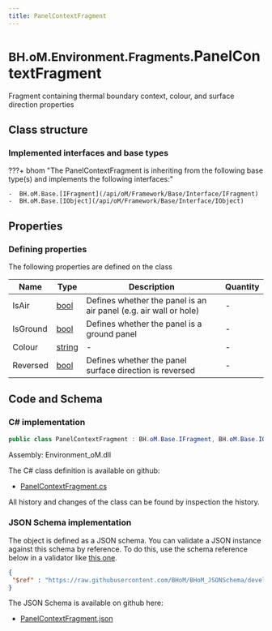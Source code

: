 ```yaml
---
title: PanelContextFragment
---
```


# <small>BH.oM.Environment.Fragments.</small>**PanelContextFragment**

Fragment containing thermal boundary context, colour, and surface direction properties

## Class structure

### Implemented interfaces and base types

???+ bhom "The PanelContextFragment is inheriting from the following base type(s) and implements the following interfaces:"

    -  BH.oM.Base.[IFragment](/api/oM/Framework/Base/Interface/IFragment)
    -  BH.oM.Base.[IObject](/api/oM/Framework/Base/Interface/IObject)


## Properties



### Defining properties

The following properties are defined on the class

| Name             | Type             | Description      | Quantity         |
|------------------|------------------|------------------|------------------|
| IsAir | [bool](https://learn.microsoft.com/en-us/dotnet/api/System.Boolean?view=netstandard-2.0) | Defines whether the panel is an air panel (e.g. air wall or hole) | - |
| IsGround | [bool](https://learn.microsoft.com/en-us/dotnet/api/System.Boolean?view=netstandard-2.0) | Defines whether the panel is a ground panel | - |
| Colour | [string](https://learn.microsoft.com/en-us/dotnet/api/System.String?view=netstandard-2.0) | - | - |
| Reversed | [bool](https://learn.microsoft.com/en-us/dotnet/api/System.Boolean?view=netstandard-2.0) | Defines whether the panel surface direction is reversed | - |


## Code and Schema

### C# implementation

``` C# title="C#"
public class PanelContextFragment : BH.oM.Base.IFragment, BH.oM.Base.IObject
```

Assembly: Environment_oM.dll

The C# class definition is available on github:

- [PanelContextFragment.cs](https://github.com/BHoM/BHoM/blob/develop/Environment_oM/Fragments\PanelContextFragment.cs)

All history and changes of the class can be found by inspection the history.
### JSON Schema implementation

The object is defined as a JSON schema. You can validate a JSON instance against this schema by reference. To do this, use the schema reference below in a validator like [this one](https://www.jsonschemavalidator.net/).

``` json title="JSON Schema"
{
 "$ref" : "https://raw.githubusercontent.com/BHoM/BHoM_JSONSchema/develop/Environment_oM/Fragments/PanelContextFragment.json"
}
```

The JSON Schema is available on github here:

- [PanelContextFragment.json](https://github.com/BHoM/BHoM_JSONSchema/blob/develop/Environment_oM/Fragments/PanelContextFragment.json)
